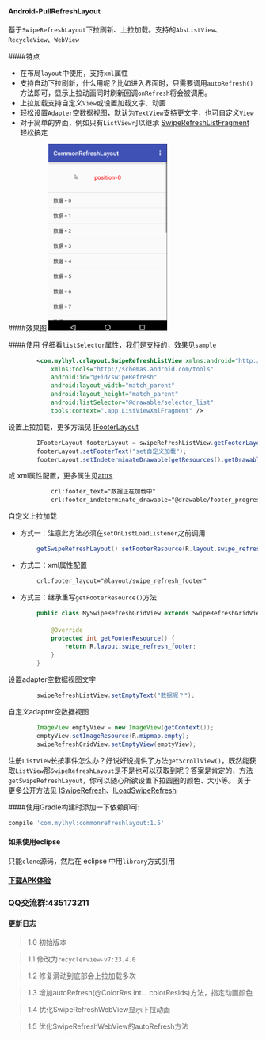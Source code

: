 #### Android-PullRefreshLayout
基于`SwipeRefreshLayout`下拉刷新、上拉加载。支持的`AbsListView`、`RecycleView`、`WebView`

####特点
 * 在布局`layout`中使用，支持`xml`属性
 * 支持自动下拉刷新，什么用呢？比如进入界面时，只需要调用`autoRefresh()`方法即可，显示上拉动画同时刷新回调`onRefresh`将会被调用。
 * 上拉加载支持自定义`View`或设置加载文字、动画
 * 轻松设置`Adapter`空数据视图，默认为`TextView`支持更文字，也可自定义`View`
 * 对于简单的界面，例如只有`ListView`可以继承 [SwipeRefreshListFragment](commonrefreshlayout/src/main/java/com/mylhyl/crlayout/app/SwipeRefreshListFragment.java)
   轻松搞定

####效果图
<img src="preview/gif.gif" width="240px"/>

####使用
  仔细看`listSelector`属性，我们是支持的，效果见`sample`
```xml
        <com.mylhyl.crlayout.SwipeRefreshListView xmlns:android="http://schemas.android.com/apk/res/android"
            xmlns:tools="http://schemas.android.com/tools"
            android:id="@+id/swipeRefresh"
            android:layout_width="match_parent"
            android:layout_height="match_parent"
            android:listSelector="@drawable/selector_list"
            tools:context=".app.ListViewXmlFragment" />
```
 设置上拉加载，更多方法见 [IFooterLayout](commonrefreshlayout/src/main/java/com/mylhyl/crlayout/IFooterLayout.java)
```java
        IFooterLayout footerLayout = swipeRefreshListView.getFooterLayout();
        footerLayout.setFooterText("set自定义加载");
        footerLayout.setIndeterminateDrawable(getResources().getDrawable(R.drawable.footer_progressbar));
```
或 xml属性配置，更多属生见[attrs](commonrefreshlayout/src/main/res/values/attrs.xml)
```xml
            crl:footer_text="数据正在加载中"
            crl:footer_indeterminate_drawable="@drawable/footer_progressbar"
```

 自定义上拉加载
 
 * 方式一：注意此方法必须在`setOnListLoadListener`之前调用
 
```java
        getSwipeRefreshLayout().setFooterResource(R.layout.swipe_refresh_footer);
```
 * 方式二：xml属性配置
 
```xml
        crl:footer_layout="@layout/swipe_refresh_footer"
```
 * 方式三：继承重写`getFooterResource()`方法
 
```java
        public class MySwipeRefreshGridView extends SwipeRefreshGridView {
        
            @Override
            protected int getFooterResource() {
                return R.layout.swipe_refresh_footer;
            }
        }
```
设置adapter空数据视图文字
```java
        swipeRefreshListView.setEmptyText("数据呢？");
```
 自定义adapter空数据视图
```java
        ImageView emptyView = new ImageView(getContext());
        emptyView.setImageResource(R.mipmap.empty);
        swipeRefreshGridView.setEmptyView(emptyView);
```
注册`ListView`长按事件怎么办？好说好说提供了方法`getScrollView()`，既然能获取`ListView`那`SwipeRefreshLayout`是不是也可以获取到呢？答案是肯定的，方法`getSwipeRefreshLayout`，你可以随心所欲设置下拉圆圈的颜色、大小等。
关于更多公开方法见 [ISwipeRefresh](commonrefreshlayout/src/main/java/com/mylhyl/crlayout/ISwipeRefresh.java)、[ILoadSwipeRefresh](commonrefreshlayout/src/main/java/com/mylhyl/crlayout/ILoadSwipeRefresh.java)

####使用Gradle构建时添加一下依赖即可:
```javascript
compile 'com.mylhyl:commonrefreshlayout:1.5'
```
#### 如果使用eclipse
只能`clone`源码，然后在 eclipse 中用`library`方式引用
     
#### [下载APK体验](preview/sample-debug.apk)

### QQ交流群:435173211

#### 更新日志
> 1.0 初始版本

> 1.1 修改为`recyclerview-v7:23.4.0`

> 1.2 修复滑动到底部会上拉加载多次

> 1.3 增加autoRefresh(@ColorRes int... colorResIds)方法，指定动画颜色

> 1.4 优化SwipeRefreshWebView显示下拉动画

> 1.5 优化SwipeRefreshWebView的autoRefresh方法